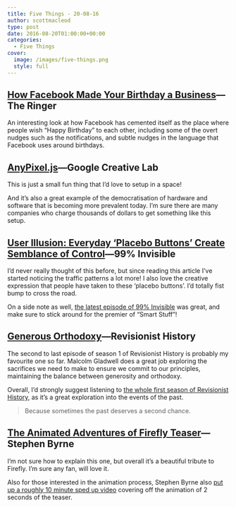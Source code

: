 ```yaml
---
title: Five Things - 20-08-16
author: scottmacleod
type: post
date: 2016-08-20T01:00:00+00:00
categories:
  - Five Things
cover:
  image: /images/five-things.png
  style: full
---
```


## [How Facebook Made Your Birthday a Business](https://theringer.com/facebook-birthdays-business-5ddb9d73732f)—The Ringer

An interesting look at how Facebook has cemented itself as the place where people wish “Happy Birthday” to each other, including some of the overt nudges such as the notifications, and subtle nudges in the language that Facebook uses around birthdays.

## [AnyPixel.js](http://googlecreativelab.github.io/anypixel/)—Google Creative Lab

This is just a small fun thing that I’d love to setup in a space!

And it’s also a great example of the democratisation of hardware and software that is becoming more prevalent today. I’m sure there are many companies who charge thousands of dollars to get something like this setup.

## [User Illusion: Everyday ‘Placebo Buttons’ Create Semblance of Control](http://99percentinvisible.org/article/user-illusion-everyday-placebo-buttons-create-semblance-control/)—99% Invisible

I’d never really thought of this before, but since reading this article I’ve started noticing the traffic patterns a lot more! I also love the creative expression that people have taken to these ‘placebo buttons’. I’d totally fist bump to cross the road.

On a side note as well, [the latest episode of 99% Invisible](http://99percentinvisible.org/episode/photo-credit-negatives-bauhaus/) was great, and make sure to stick around for the premier of “Smart Stuff”!

## [Generous Orthodoxy](http://revisionisthistory.com/episodes/09-generous-orthodoxy)—Revisionist History

The second to last episode of season 1 of Revisionist History is probably my favourite one so far. Malcolm Gladwell does a great job exploring the sacrifices we need to make to ensure we commit to our principles, maintaining the balance between generosity and orthodoxy.

Overall, I’d strongly suggest listening to [the whole first season of Revisionist History](http://revisionisthistory.com), as it’s a great exploration into the events of the past.

> Because sometimes the past deserves a second chance.

## [The Animated Adventures of Firefly Teaser](https://www.youtube.com/watch?v=amse6MX0_Ck)—Stephen Byrne

I’m not sure how to explain this one, but overall it’s a beautiful tribute to Firefly. I’m sure any fan, will love it.

Also for those interested in the animation process, Stephen Byrne also [put up a roughly 10 minute sped up video](https://www.youtube.com/watch?v=t_vjniFi2ik) covering off the animation of 2 seconds of the teaser.
